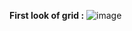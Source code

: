 

**First look of grid :**
![image](https://github.com/user-attachments/assets/d5395eb5-2530-4207-96a1-702e65889dd3)

